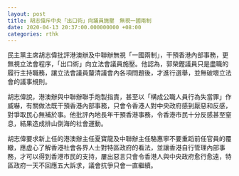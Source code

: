 ```yaml
---
layout: post
title: 胡志偉斥中央「出口術」向議員施壓　無視一國兩制
date: 2020-04-13 20:37:00.000000000 +08:00
categories: rthk
---
```


民主黨主席胡志偉批評港澳辦及中聯辦無視「一國兩制」，干預香港內部事務，更無視立法會程序，「出口術」向立法會議員施壓。他認為，郭榮鏗議員只是盡職的履行主持職務，讓立法會議員釐清議會內各項問題後，才進行選舉，並無破壞立法會的議事規則。

胡志偉說，港澳辦與中聯辦聯手炮製指責，甚至以「構成公職人員行為失當罪」作威嚇，有關做法既干預香港內部事務，只會令香港人對中央政府感到厭惡和反感，對爭取民心無補於事。他批評內地長年干預香港事務，令香港市民十分反感甚至窒息，結果造成排山倒海的社會運動。

胡志偉要求新上任的港澳辦主任夏寶龍及中聯辦主任駱惠寧不要重蹈前任官員的覆轍，應虛心了解香港社會各界人士對特區政府的看法，並讓香港自行管理內部事務，才可以得到香港市民的支持，屢出惡言只會令香港人與中央政府愈行愈遠，特區政府一天不回應五大訴求，議會抗爭只會一直繼續。
